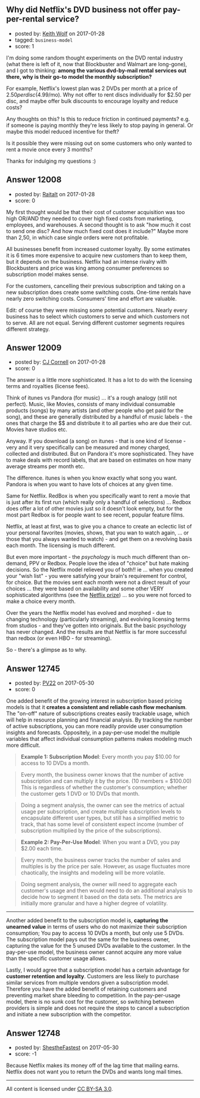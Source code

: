 ## Why did Netflix's DVD business not offer pay-per-rental service?

- posted by: [Keith Wolf](https://stackexchange.com/users/147215/keith-wolf) on 2017-01-28
- tagged: `business-model`
- score: 1

I'm doing some random thought experiments on the DVD rental industry (what there is left of it, now that Blockbuster and Walmart are long-gone), and I got to thinking: **among the various dvd-by-mail rental services out there, why is their go-to model the monthly subscription?**  

For example, Netflix's lowest plan was 2 DVDs per month at a price of $2.50 per disc ($4.99/mo).  Why not offer to rent discs individually for $2.50 per disc, and maybe offer bulk discounts to encourage loyalty and reduce costs? 

Any thoughts on this?  Is this to reduce friction in continued payments? e.g. if someone is paying monthly they're less likely to stop paying in general.  Or maybe this model reduced incentive for theft?

Is it possible they were missing out on some customers who only wanted to rent a movie once every 3 months?  

Thanks for indulging my questions :)


## Answer 12008

- posted by: [Raitalt](https://stackexchange.com/users/10109352/raitalt) on 2017-01-28
- score: 0

My first thought would be that their cost of customer acquisition was too high OR/AND they needed to cover high fixed costs from marketing, employees, and warehouses. A second thought is to ask "how much it cost to send one disc? And how much fixed cost does it include?" Maybe more than 2,50, in which case single orders were not profitable.

All businesses benefit from increased customer loyalty. By some estimates it is 6 times more expensive to acquire new customers than to keep them, but it depends on the business. Netflix had an intense rivalry with Blockbusters and price was king among consumer preferences so subscription model makes sense.

For the customers, cancelling their previous subscription and taking on a new subscription does create some switching costs. One-time rentals have nearly zero switching costs. Consumers' time and effort are valuable.

Edit: of course they were missing some potential customers. Nearly every business has to select which customers to serve and which customers not to serve. All are not equal. Serving different customer segments requires different strategy.


## Answer 12009

- posted by: [CJ Cornell](https://stackexchange.com/users/526591/cj-cornell) on 2017-01-28
- score: 0

<p>The answer is a little more sophisticated.  It has a lot to do with the licensing terms and royalties (license fees).</p>

<p>Think of itunes vs Pandora  (for music) ...  it's a rough analogy (still not perfect).  Music, like Movies, consists of many individual consumable products (songs) by many artists (and other people who get paid for the song), and these are generally distributed by a handful of music labels - the ones that charge the $$ and distribute it to all parties who are due their cut.  Movies have studios etc.</p>

<p>Anyway.  If you download (a song) on itunes - that is one kind of license - very and it very specifically can be measured and money charged, collected and distributed.   But on Pandora it's more sophisticated. They have to make deals with record labels, that are based on estimates on how many average streams per month etc.  </p>

<p>The difference.  itunes is when you know exactly what song you want. Pandora is when you want to have lots of choices at any given time.</p>

<p>Same for Netflix.  RedBox is when you specifically want to rent a movie that is just after its first run (which really only a handful of selections) ... Redbox does offer a lot of other movies just so it doesn't look empty, but for the most part Redbox is for people want to see recent, popular feature films.</p>

<p>Netflix, at least at first, was to give you a chance to create an eclectic list of your personal favorites (movies, shows, that you wan to watch again, ... or those that you always wanted to watch) - and get them on a revolving basis each month.
The licensing is much different.</p>

<p>But even more important - the <em>psychology</em> is much much different than on-demand, PPV or Redbox.  People love the idea of "choice" but hate making decisions.  So the Netflix model relieved you of both!!  ie ... when you created your "wish list" - you were satisfying your brain's requirement for control, for choice. But the movies sent each month were not a direct result of your choices ... they were based on availability and some other VERY sophisticated algorithms  (see the <a href="https://en.wikipedia.org/wiki/Netflix_Prize" rel="nofollow noreferrer">Netflix  prize</a>) ...  so you were not forced to make a choice every month.</p>

<p>Over the years the Netflix model has evolved and morphed - due to changing technology (particularly streaming), and evolving licensing terms from studios - and they've gotten into originals. But the basic psychology has never changed.  And the results are that Netflix is far more successful than redbox (or even HBO - for streaming).</p>

<p>So - there's a glimpse as to why.  </p>



## Answer 12745

- posted by: [PV22](https://stackexchange.com/users/8264469/pv22) on 2017-05-30
- score: 0

One added benefit of the growing interest in subscription based pricing models is that it **creates a consistent and reliable cash flow mechanism**. The "on-off" nature of subscriptions creates easily trackable usage, which will help in resource planning and financial analysis. By tracking the number of active subscriptions, you can more readily provide user consumption insights and forecasts. Oppositely, in a pay-per-use model the multiple variables that affect individual consumption patterns makes modeling much more difficult.

> **Example 1: Subscription Model**: Every month you pay $10.00 for access to 10 DVDs a month.

> Every month, the business owner knows that the number of active subscription and can multiply it by the price. (10 members = $100.00) This is regardless of whether the customer's consumption; whether the customer gets 1 DVD or 10 DVDs that month.

> Doing a segment analysis, the owner can see the metrics of actual usage per subscription, and create multiple subscription levels to encapsulate different user types, but still has a simplified metric to track, that has some level of consistent expect income (number of subscription multiplied by the price of the subscriptions).


> **Example 2: Pay-Per-Use Model**: When you want a DVD, you pay $2.00 each time.

> Every month, the business owner tracks the number of sales and multiples is by the price per sale. However, as usage fluctuates more chaotically, the insights and modeling will be more volatile.

> Doing segment analysis, the owner will need to aggregate each customer's usage and then would need to do an additional analysis to decide how to segment it based on the data sets. The metrics are initially more granular and have a higher degree of volatility.

-------
Another added benefit to the subscription model is, **capturing the unearned value** in terms of users who do not maximize their subscription consumption; You pay to access 10 DVDs a month, but only use 5 DVDs. The subscription model pays out the same for the business owner, capturing the value for the 5 unused DVDs available to the customer. In the pay-per-use model, the business owner cannot acquire any more value than the specific customer usage allows.

Lastly, I would agree that a subscription model has a certain advantage for **customer retention and loyalty**. Customers are less likely to purchase similar services from multiple vendors given a subscription model. Therefore you have the added benefit of retaining customers and preventing market share bleeding to competition. In the pay-per-usage model, there is no sunk cost for the customer, so switching between providers is simple and does not require the steps to cancel a subscription and initiate a new subscription with the competitor.


## Answer 12748

- posted by: [ShestheFastest](https://stackexchange.com/users/9279546/shesthefastest) on 2017-05-30
- score: -1

Because Netflix makes its money off of the lag time that mailing earns. Netflix does not want you to return the DVDs and wants long mail times. 




---

All content is licensed under [CC BY-SA 3.0](https://creativecommons.org/licenses/by-sa/3.0/).
